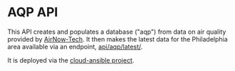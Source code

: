 # AQP API

This API creates and populates a database ("aqp") from data on air quality provided by [AirNow-Tech](https://www.airnowtech.org). It then makes the latest data for the Philadelphia area available via an endpoint, [api/aqp/latest/](https://cloud.dvrpc.org/api/aqp/latest/). 

It is deployed via the [cloud-ansible project](https://github.com/dvrpc/cloud-ansible).
